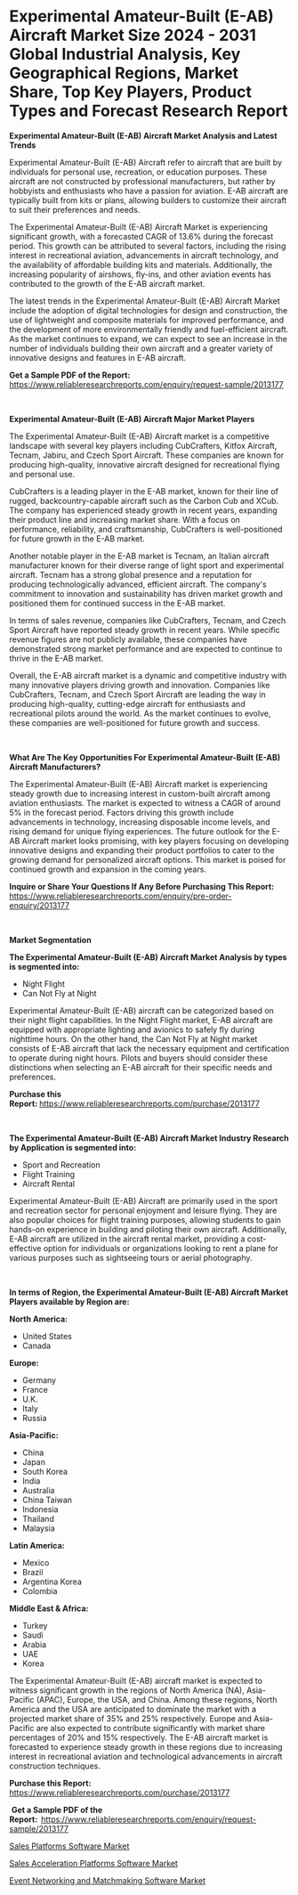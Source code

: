 <p><h1>Experimental Amateur-Built (E-AB) Aircraft Market Size 2024 - 2031 Global Industrial Analysis, Key Geographical Regions, Market Share, Top Key Players, Product Types and Forecast Research Report</h1></p><p><strong>Experimental Amateur-Built (E-AB) Aircraft Market Analysis and Latest Trends</strong></p>
<p><p>Experimental Amateur-Built (E-AB) Aircraft refer to aircraft that are built by individuals for personal use, recreation, or education purposes. These aircraft are not constructed by professional manufacturers, but rather by hobbyists and enthusiasts who have a passion for aviation. E-AB aircraft are typically built from kits or plans, allowing builders to customize their aircraft to suit their preferences and needs.</p><p>The Experimental Amateur-Built (E-AB) Aircraft Market is experiencing significant growth, with a forecasted CAGR of 13.6% during the forecast period. This growth can be attributed to several factors, including the rising interest in recreational aviation, advancements in aircraft technology, and the availability of affordable building kits and materials. Additionally, the increasing popularity of airshows, fly-ins, and other aviation events has contributed to the growth of the E-AB aircraft market.</p><p>The latest trends in the Experimental Amateur-Built (E-AB) Aircraft Market include the adoption of digital technologies for design and construction, the use of lightweight and composite materials for improved performance, and the development of more environmentally friendly and fuel-efficient aircraft. As the market continues to expand, we can expect to see an increase in the number of individuals building their own aircraft and a greater variety of innovative designs and features in E-AB aircraft.</p></p>
<p><strong>Get a Sample PDF of the Report:&nbsp;</strong> <a href="https://www.reliableresearchreports.com/enquiry/request-sample/2013177">https://www.reliableresearchreports.com/enquiry/request-sample/2013177</a></p>
<p>&nbsp;</p>
<p><strong>Experimental Amateur-Built (E-AB) Aircraft Major Market Players</strong></p>
<p><p>The Experimental Amateur-Built (E-AB) Aircraft market is a competitive landscape with several key players including CubCrafters, Kitfox Aircraft, Tecnam, Jabiru, and Czech Sport Aircraft. These companies are known for producing high-quality, innovative aircraft designed for recreational flying and personal use.</p><p>CubCrafters is a leading player in the E-AB market, known for their line of rugged, backcountry-capable aircraft such as the Carbon Cub and XCub. The company has experienced steady growth in recent years, expanding their product line and increasing market share. With a focus on performance, reliability, and craftsmanship, CubCrafters is well-positioned for future growth in the E-AB market.</p><p>Another notable player in the E-AB market is Tecnam, an Italian aircraft manufacturer known for their diverse range of light sport and experimental aircraft. Tecnam has a strong global presence and a reputation for producing technologically advanced, efficient aircraft. The company's commitment to innovation and sustainability has driven market growth and positioned them for continued success in the E-AB market.</p><p>In terms of sales revenue, companies like CubCrafters, Tecnam, and Czech Sport Aircraft have reported steady growth in recent years. While specific revenue figures are not publicly available, these companies have demonstrated strong market performance and are expected to continue to thrive in the E-AB market.</p><p>Overall, the E-AB aircraft market is a dynamic and competitive industry with many innovative players driving growth and innovation. Companies like CubCrafters, Tecnam, and Czech Sport Aircraft are leading the way in producing high-quality, cutting-edge aircraft for enthusiasts and recreational pilots around the world. As the market continues to evolve, these companies are well-positioned for future growth and success.</p></p>
<p>&nbsp;</p>
<p><strong>What Are The Key Opportunities For Experimental Amateur-Built (E-AB) Aircraft Manufacturers?</strong></p>
<p><p>The Experimental Amateur-Built (E-AB) Aircraft market is experiencing steady growth due to increasing interest in custom-built aircraft among aviation enthusiasts. The market is expected to witness a CAGR of around 5% in the forecast period. Factors driving this growth include advancements in technology, increasing disposable income levels, and rising demand for unique flying experiences. The future outlook for the E-AB Aircraft market looks promising, with key players focusing on developing innovative designs and expanding their product portfolios to cater to the growing demand for personalized aircraft options. This market is poised for continued growth and expansion in the coming years.</p></p>
<p><strong>Inquire or Share Your Questions If Any Before Purchasing This Report:</strong> <a href="https://www.reliableresearchreports.com/enquiry/pre-order-enquiry/2013177">https://www.reliableresearchreports.com/enquiry/pre-order-enquiry/2013177</a></p>
<p>&nbsp;</p>
<p><strong>Market Segmentation</strong></p>
<p><strong>The Experimental Amateur-Built (E-AB) Aircraft Market Analysis by types is segmented into:</strong></p>
<p><ul><li>Night Flight</li><li>Can Not Fly at Night</li></ul></p>
<p><p>Experimental Amateur-Built (E-AB) aircraft can be categorized based on their night flight capabilities. In the Night Flight market, E-AB aircraft are equipped with appropriate lighting and avionics to safely fly during nighttime hours. On the other hand, the Can Not Fly at Night market consists of E-AB aircraft that lack the necessary equipment and certification to operate during night hours. Pilots and buyers should consider these distinctions when selecting an E-AB aircraft for their specific needs and preferences.</p></p>
<p><strong>Purchase this Report:&nbsp;</strong><a href="https://www.reliableresearchreports.com/purchase/2013177">https://www.reliableresearchreports.com/purchase/2013177</a></p>
<p>&nbsp;</p>
<p><strong>The Experimental Amateur-Built (E-AB) Aircraft Market Industry Research by Application is segmented into:</strong></p>
<p><ul><li>Sport and Recreation</li><li>Flight Training</li><li>Aircraft Rental</li></ul></p>
<p><p>Experimental Amateur-Built (E-AB) Aircraft are primarily used in the sport and recreation sector for personal enjoyment and leisure flying. They are also popular choices for flight training purposes, allowing students to gain hands-on experience in building and piloting their own aircraft. Additionally, E-AB aircraft are utilized in the aircraft rental market, providing a cost-effective option for individuals or organizations looking to rent a plane for various purposes such as sightseeing tours or aerial photography.</p></p>
<p>&nbsp;</p>
<p><strong>In terms of Region, the Experimental Amateur-Built (E-AB) Aircraft Market Players available by Region are:</strong></p>
<p>
    <p> <strong> North America: </strong>
        <ul>
            <li>United States</li>
            <li>Canada</li>
        </ul>
        </p> 
    <p> <strong> Europe: </strong>
        <ul>
            <li>Germany</li>
            <li>France</li>
            <li>U.K.</li>
            <li>Italy</li>
            <li>Russia</li>
        </ul>
        </p> 
    <p> <strong> Asia-Pacific: </strong>
        <ul>
            <li>China</li>
            <li>Japan</li>
            <li>South Korea</li>
            <li>India</li>
            <li>Australia</li>
            <li>China Taiwan</li>
            <li>Indonesia</li>
            <li>Thailand</li>
            <li>Malaysia</li>
        </ul>
        </p> 
    <p> <strong> Latin America: </strong>
        <ul>
            <li>Mexico</li>
            <li>Brazil</li>
            <li>Argentina Korea</li>
            <li>Colombia</li>
        </ul>
        </p> 
    <p> <strong> Middle East & Africa: </strong>
        <ul>
            <li>Turkey</li>
            <li>Saudi</li>
            <li>Arabia</li>
            <li>UAE</li>
            <li>Korea</li>
        </ul>
    </p>
    </p>
<p><p>The Experimental Amateur-Built (E-AB) aircraft market is expected to witness significant growth in the regions of North America (NA), Asia-Pacific (APAC), Europe, the USA, and China. Among these regions, North America and the USA are anticipated to dominate the market with a projected market share of 35% and 25% respectively. Europe and Asia-Pacific are also expected to contribute significantly with market share percentages of 20% and 15% respectively. The E-AB aircraft market is forecasted to experience steady growth in these regions due to increasing interest in recreational aviation and technological advancements in aircraft construction techniques.</p></p>
<p><strong>Purchase this Report: </strong><a href="https://www.reliableresearchreports.com/purchase/2013177">https://www.reliableresearchreports.com/purchase/2013177</a></p>
<p>&nbsp;<strong>Get a Sample PDF of the Report:&nbsp;&nbsp;</strong><a href="https://www.reliableresearchreports.com/enquiry/request-sample/2013177">https://www.reliableresearchreports.com/enquiry/request-sample/2013177</a></p>
<p><strong></strong></p>
<p><p><a href="https://view.publitas.com/reportprime-1/sales-platforms-software-market-size-global-industry-overview-market-segmentation-and-forecast-2023-to-2030/">Sales Platforms Software Market</a></p><p><a href="https://view.publitas.com/reportprime-1/sales-acceleration-platforms-software-market-challenges-opportunities-and-growth-drivers-and-major-market-players-forecasted-for-period-from-2023-2030/">Sales Acceleration Platforms Software Market</a></p><p><a href="https://view.publitas.com/reportprime-1/event-networking-and-matchmaking-software-market-size-growth-outlook-from-2023-to-2030-projecting-at-markets-trends-analysis-by-application-regional-outlook-and-revenue/">Event Networking and Matchmaking Software Market</a></p></p>